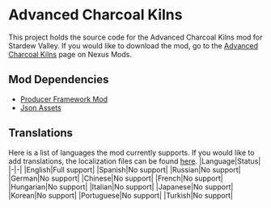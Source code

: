 # Advanced Charcoal Kilns
This project holds the source code for the Advanced Charcoal Kilns mod for Stardew Valley. If you would like to download the mod, go to the [Advanced Charcoal Kilns](https://www.nexusmods.com/stardewvalley/mods/9617) page on Nexus Mods.

## Mod Dependencies
* [Producer Framework Mod](https://www.nexusmods.com/stardewvalley/mods/4970)
* [Json Assets](https://www.nexusmods.com/stardewvalley/mods/1720)

## Translations
Here is a list of languages the mod currently supports. If you would like to add translations, the localization files can be found [here]([JA]AdvancedCharcoalKilns/i18n).
|Language|Status|
|-|-|
|English|Full support|
|Spanish|No support|
|Russian|No support|
|German|No support|
|Chinese|No support|
|French|No support|
|Hungarian|No support|
|Italian|No support|
|Japanese|No support|
|Korean|No support|
|Portuguese|No support|
|Turkish|No support|